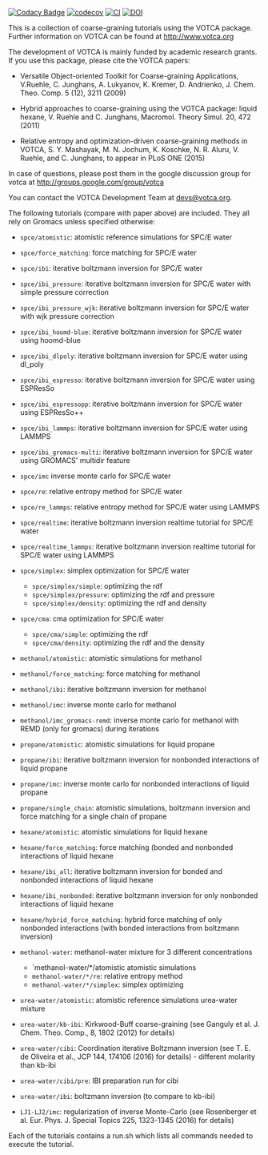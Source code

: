 [![Codacy Badge](https://app.codacy.com/project/badge/Grade/677ff88de55e46ee9411e2eaa6248e0c)](https://www.codacy.com/gh/votca/csg-tutorials?utm_source=github.com&amp;utm_medium=referral&amp;utm_content=votca/csg-tutorials&amp;utm_campaign=Badge_Grade)
[![codecov](https://codecov.io/gh/votca/csg-tutorials/branch/master/graph/badge.svg)](https://codecov.io/gh/votca/csg-tutorials)
[![CI](https://github.com/votca/csg-tutorials/workflows/CI/badge.svg)](https://github.com/votca/csg-tutorials/actions?query=branch%3Agithub_actions+workflow%3ACI)
[![DOI](https://zenodo.org/badge/DOI/10.5281/zenodo.3902713.svg)](https://doi.org/10.5281/zenodo.3902713)

This is a collection of coarse-graining tutorials using the 
VOTCA package. Further information on VOTCA can be found at
http://www.votca.org

The development of VOTCA is mainly funded by academic research grants.
If you use this package, please cite the VOTCA papers:

* Versatile Object-oriented Toolkit for Coarse-graining Applications,
  V.Ruehle, C. Junghans, A. Lukyanov, K. Kremer, D. Andrienko,
  J. Chem. Theo. Comp. 5 (12), 3211 (2009)

* Hybrid approaches to coarse-graining using the VOTCA package: liquid hexane,
  V. Ruehle and C. Junghans,
  Macromol. Theory Simul. 20, 472 (2011)

* Relative entropy and optimization-driven coarse-graining methods in VOTCA,
  S. Y. Mashayak, M. N. Jochum, K. Koschke, N. R. Aluru, V. Ruehle, and C. Junghans,
  to appear in PLoS ONE (2015)

In case of questions, please post them in the google discussion group
for votca at http://groups.google.com/group/votca

You can contact the VOTCA Development Team at devs@votca.org.


The following tutorials (compare with paper above) are included. They all rely
on Gromacs unless specified otherwise:

-    `spce/atomistic`: atomistic reference simulations for SPC/E water
-    `spce/force_matching`: force matching for SPC/E water
-    `spce/ibi`: iterative boltzmann inversion for SPC/E water
-    `spce/ibi_pressure`: iterative boltzmann inversion for SPC/E water with simple pressure correction
-    `spce/ibi_pressure_wjk`: iterative boltzmann inversion for SPC/E water with wjk pressure correction
-    `spce/ibi_hoomd-blue`: iterative boltzmann inversion for SPC/E water using hoomd-blue
-    `spce/ibi_dlpoly`: iterative boltzmann inversion for SPC/E water using dl_poly
-    `spce/ibi_espresso`: iterative boltzmann inversion for SPC/E water using ESPResSo
-    `spce/ibi_espressopp`: iterative boltzmann inversion for SPC/E water using ESPResSo++
-    `spce/ibi_lammps`: iterative boltzmann inversion for SPC/E water using LAMMPS
-    `spce/ibi_gromacs-multi`: iterative boltzmann inversion for SPC/E water using GROMACS' multidir feature
-    `spce/imc` inverse monte carlo for SPC/E water
-    `spce/re`: relative entropy method for SPC/E water
-    `spce/re_lammps`: relative entropy method for SPC/E water using LAMMPS
-    `spce/realtime`: iterative boltzmann inversion realtime tutorial for SPC/E water
-    `spce/realtime_lammps`: iterative boltzmann inversion realtime tutorial for SPC/E water using LAMMPS
-    `spce/simplex`: simplex optimization for SPC/E water
     -    `spce/simplex/simple`: optimizing the rdf
     -    `spce/simplex/pressure`: optimizing the rdf and pressure
     -    `spce/simplex/density`: optimizing the rdf and density
-    `spce/cma`: cma optimization for SPC/E water
     -    `spce/cma/simple`: optimizing the rdf
     -    `spce/cma/density`: optimizing the rdf and the density

-    `methanol/atomistic`: atomistic simulations for methanol
-    `methanol/force_matching`: force matching for methanol
-    `methanol/ibi`: iterative boltzmann inversion for methanol
-    `methanol/imc`: inverse monte carlo for methanol
-    `methanol/imc_gromacs-remd`: inverse monte carlo for methanol with REMD (only for gromacs) during iterations

-    `propane/atomistic`: atomistic simulations for liquid propane
-    `propane/ibi`: iterative boltzmann inversion for nonbonded interactions of liquid propane
-    `propane/imc`: inverse monte carlo for nonbonded interactions of liquid propane
-    `propane/single_chain`: atomistic simulations, boltzmann inversion and force matching for a single chain of propane

-    `hexane/atomistic`: atomistic simulations for liquid hexane
-    `hexane/force_matching`: force matching (bonded and nonbonded interactions of liquid hexane
-    `hexane/ibi_all`: iterative boltzmann inversion for bonded and nonbonded interactions of liquid hexane
-    `hexane/ibi_nonbonded`: iterative boltzmann inversion for only nonbonded interactions of liquid hexane
-    `hexane/hybrid_force_matching`: hybrid force matching of only nonbonded interactions (with bonded interactions from boltzmann inversion)

-    `methanol-water`: methanol-water mixture for 3 different concentrations
     -    `methanol-water/*/atomistic    atomistic simulations
     -    `methanol-water/*/re`: relative entropy method
     -    `methanol-water/*/simplex`: simplex optimizing

-    `urea-water/atomistic`: atomistic reference simulations urea-water mixture
-    `urea-water/kb-ibi`: Kirkwood-Buff coarse-graining (see Ganguly et al.  J. Chem. Theo. Comp., 8, 1802 (2012) for details)
-    `urea-water/cibi`: Coordination iterative Boltzmann inversion (see T. E. de Oliveira et al., JCP 144, 174106 (2016) for details) - different molarity than kb-ibi
-    `urea-water/cibi/pre`: IBI preparation run for cibi
-    `urea-water/ibi`: boltzmann inversion (to compare to kb-ibi)

-   `LJ1-LJ2/imc`: regularization of inverse Monte-Carlo (see Rosenberger et al. Eur. Phys. J. Special Topics 225, 1323-1345 (2016) for details)

Each of the tutorials contains a run.sh which lists all commands
needed to execute the tutorial. 
